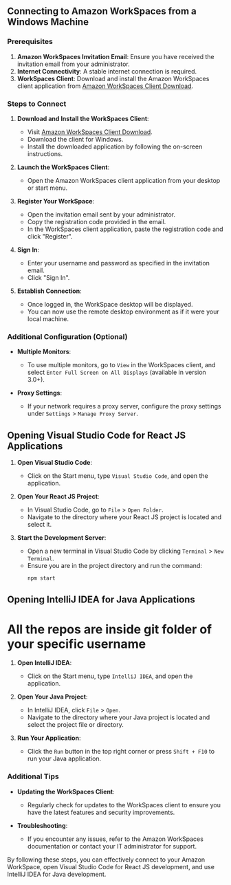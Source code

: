## Connecting to Amazon WorkSpaces from a Windows Machine

### Prerequisites

1. **Amazon WorkSpaces Invitation Email**: Ensure you have received the invitation email from your administrator.
2. **Internet Connectivity**: A stable internet connection is required.
3. **WorkSpaces Client**: Download and install the Amazon WorkSpaces client application from [Amazon WorkSpaces Client Download](https://clients.amazonworkspaces.com/).

### Steps to Connect

1. **Download and Install the WorkSpaces Client**:
   - Visit [Amazon WorkSpaces Client Download](https://clients.amazonworkspaces.com/).
   - Download the client for Windows.
   - Install the downloaded application by following the on-screen instructions.

2. **Launch the WorkSpaces Client**:
   - Open the Amazon WorkSpaces client application from your desktop or start menu.

3. **Register Your WorkSpace**:
   - Open the invitation email sent by your administrator.
   - Copy the registration code provided in the email.
   - In the WorkSpaces client application, paste the registration code and click "Register".

4. **Sign In**:
   - Enter your username and password as specified in the invitation email.
   - Click "Sign In".

5. **Establish Connection**:
   - Once logged in, the WorkSpace desktop will be displayed.
   - You can now use the remote desktop environment as if it were your local machine.

### Additional Configuration (Optional)

- **Multiple Monitors**:
  - To use multiple monitors, go to `View` in the WorkSpaces client, and select `Enter Full Screen on All Displays` (available in version 3.0+).
  
- **Proxy Settings**:
  - If your network requires a proxy server, configure the proxy settings under `Settings` > `Manage Proxy Server`.

## Opening Visual Studio Code for React JS Applications

1. **Open Visual Studio Code**:
   - Click on the Start menu, type `Visual Studio Code`, and open the application.

2. **Open Your React JS Project**:
   - In Visual Studio Code, go to `File` > `Open Folder`.
   - Navigate to the directory where your React JS project is located and select it.

3. **Start the Development Server**:
   - Open a new terminal in Visual Studio Code by clicking `Terminal` > `New Terminal`.
   - Ensure you are in the project directory and run the command:
     ```bash
     npm start
     ```

## Opening IntelliJ IDEA for Java Applications

# All the repos are inside git folder of your specific username

1. **Open IntelliJ IDEA**:
   - Click on the Start menu, type `IntelliJ IDEA`, and open the application.

2. **Open Your Java Project**:
   - In IntelliJ IDEA, click `File` > `Open`.
   - Navigate to the directory where your Java project is located and select the project file or directory.

3. **Run Your Application**:
   - Click the `Run` button in the top right corner or press `Shift + F10` to run your Java application.

### Additional Tips

- **Updating the WorkSpaces Client**:
  - Regularly check for updates to the WorkSpaces client to ensure you have the latest features and security improvements.

- **Troubleshooting**:
  - If you encounter any issues, refer to the Amazon WorkSpaces documentation or contact your IT administrator for support.

By following these steps, you can effectively connect to your Amazon WorkSpace, open Visual Studio Code for React JS development, and use IntelliJ IDEA for Java development.
